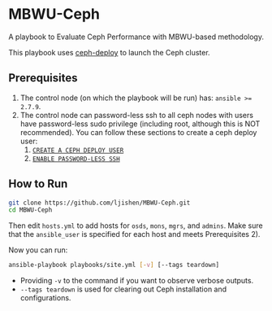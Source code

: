 # MBWU-Ceph

A playbook to Evaluate Ceph Performance with MBWU-based methodology.

This playbook uses [ceph-deploy](https://github.com/ceph/ceph-deploy) to launch the Ceph cluster. 


## Prerequisites

1. The control node (on which the playbook will be run) has: `ansible >= 2.7.9`.
2. The control node can password-less ssh to all ceph nodes with users have password-less sudo privilege (including root, although this is NOT recommended). You can follow these sections to create a ceph deploy user:
   1. [`CREATE A CEPH DEPLOY USER`](https://docs.ceph.com/docs/master/start/quick-start-preflight/#create-a-ceph-deploy-user)
   2. [`ENABLE PASSWORD-LESS SSH`](https://docs.ceph.com/docs/master/start/quick-start-preflight/#enable-password-less-ssh)


## How to Run

```bash
git clone https://github.com/ljishen/MBWU-Ceph.git
cd MBWU-Ceph 
```

Then edit `hosts.yml` to add hosts for `osds`, `mons`, `mgrs`, and `admins`. Make sure that the `ansible_user` is specified for each host and meets Prerequisites 2). 

Now you can run:

```bash
ansible-playbook playbooks/site.yml [-v] [--tags teardown]
```
   - Providing `-v` to the command if you want to observe verbose outputs.
   - `--tags teardown` is used for clearing out Ceph installation and configurations.
